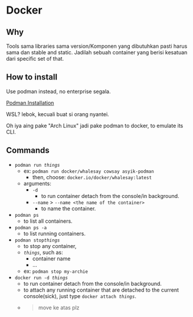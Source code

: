 # Docker

## Why

Tools sama libraries sama version/Komponen yang dibutuhkan pasti harus sama dan stable and static. Jadilah sebuah container yang berisi kesatuan dari specific set of that.

## How to install

Use podman instead, no enterprise segala.

[Podman Installation](https://podman.io/docs/installation)

WSL? lebok, kecuali buat si orang nyantei.

Oh iya aing pake "Arch Linux" jadi pake podman to docker, to emulate its CLI.

## Commands

- `podman run `_`things`_
  - ex: `podman run docker/whalesay cowsay asyik-podman`
    - then, choose: `docker.io/docker/whalesay:latest`
  - arguments:
    - `-d`
      - to run container detach from the console/in background.
    - `--name` > `--name <the name of the container>`
      - to name the container.
- `podman ps`
  - to list all containers.
- `podman ps -a`
  - to list running containers.
- `podman stop`_`things`_
  - to stop any container,
  - _`things`_, such as:
    - container name
    - ...
  - ex: `podman stop my-archie`
- `docker run -d `_`things`_
  - to run container detach from the console/in background.
  - to attach any running container that are detached to the current console(sick), just type `docker attach `_`things`_.
  - > move ke atas plz
